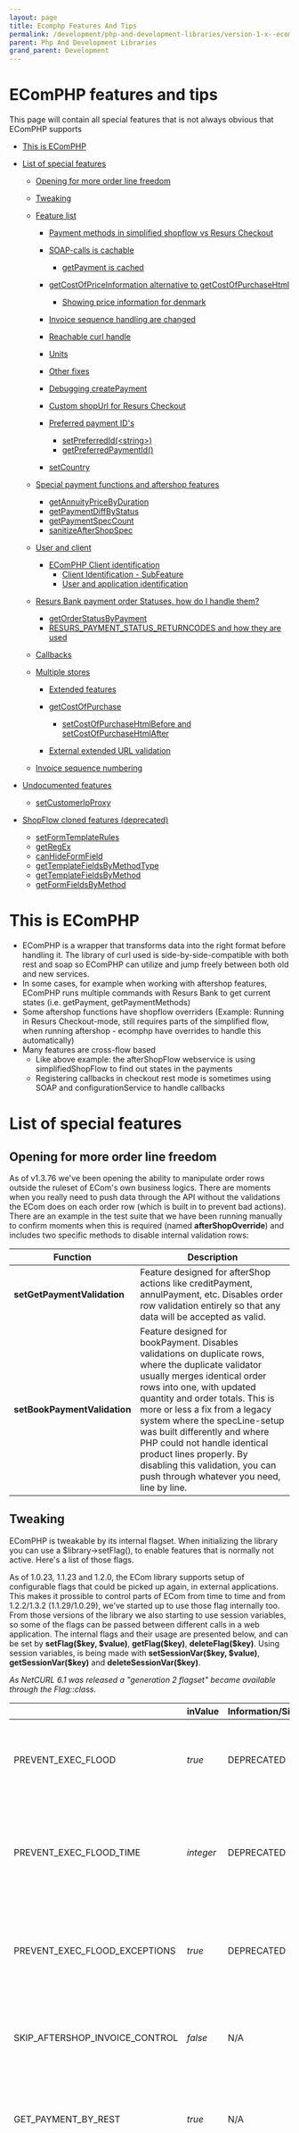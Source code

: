 ```yaml
---
layout: page
title: Ecomphp Features And Tips
permalink: /development/php-and-development-libraries/version-1-x--ecomphp-/ecomphp-features-and-tips/
parent: Php And Development Libraries
grand_parent: Development
---
```




# EComPHP features and tips 

This page will contain all special features that is not always obvious
that EComPHP supports

- [This is EComPHP](#ecomphpfeaturesandtips-thisisecomphp)
- [List of special
  features](#ecomphpfeaturesandtips-listofspecialfeatures)
  - [Opening for more order line
    freedom](#ecomphpfeaturesandtips-openingformoreorderlinefreedom)
  - [Tweaking](#ecomphpfeaturesandtips-tweaking)
  - [Feature list](#ecomphpfeaturesandtips-featurelist)
    - [Payment methods in simplified shopflow vs Resurs
      Checkout](#ecomphpfeaturesandtips-paymentmethodsinsimplifiedshopflowvsresurscheckout)
    - [SOAP-calls is
      cachable](#ecomphpfeaturesandtips-soap-callsiscachable)
      - [getPayment is
        cached](#ecomphpfeaturesandtips-getpaymentiscached)

    - [getCostOfPriceInformation alternative to
      getCostOfPurchaseHtml](#ecomphpfeaturesandtips-getcostofpriceinformationalternativetogetcostofpurchasehtml)
      - [Showing price information for
        denmark](#ecomphpfeaturesandtips-showingpriceinformationfordenmark)

    - [Invoice sequence handling are
      changed](#ecomphpfeaturesandtips-invoicesequencehandlingarechanged)
    - [Reachable curl
      handle](#ecomphpfeaturesandtips-reachablecurlhandle)
    - [Units](#ecomphpfeaturesandtips-units)
    - [Other fixes](#ecomphpfeaturesandtips-otherfixes)
    - [Debugging
      createPayment](#ecomphpfeaturesandtips-debuggingcreatepayment)
    - [Custom shopUrl for Resurs
      Checkout](#ecomphpfeaturesandtips-customshopurlforresurscheckout)
    - [Preferred payment
      ID's](#ecomphpfeaturesandtips-preferredpaymentid's)
      - [setPreferredId(\<string\>)](#ecomphpfeaturesandtips-setpreferredid(%3Cstring%3E))
      - [getPreferredPaymentId()](#ecomphpfeaturesandtips-getpreferredpaymentid())

    - [setCountry](#ecomphpfeaturesandtips-setcountry)

  - [Special payment functions and aftershop
    features](#ecomphpfeaturesandtips-specialpaymentfunctionsandaftershopfeatures)
    - [getAnnuityPriceByDuration](#ecomphpfeaturesandtips-getannuitypricebyduration)
    - [getPaymentDiffByStatus](#ecomphpfeaturesandtips-getpaymentdiffbystatus)
    - [getPaymentSpecCount](#ecomphpfeaturesandtips-getpaymentspeccount)
    - [sanitizeAfterShopSpec](#ecomphpfeaturesandtips-sanitizeaftershopspec)

  - [User and client](#ecomphpfeaturesandtips-userandclient)
    - [EComPHP Client
      identification](#ecomphpfeaturesandtips-ecomphpclientidentification)
      - [Client Identification -
        SubFeature](#ecomphpfeaturesandtips-clientidentification-subfeature)
      - [User and application
        identification](#ecomphpfeaturesandtips-userandapplicationidentification)

  - [Resurs Bank payment order Statuses, how do I handle
    them?](#ecomphpfeaturesandtips-resursbankpaymentorderstatuses,howdoihandlethem?)
    - [getOrderStatusByPayment](#ecomphpfeaturesandtips-getorderstatusbypayment)
    - [RESURS_PAYMENT_STATUS_RETURNCODES and how they are
      used](#ecomphpfeaturesandtips-resurs)

  - [Callbacks](#ecomphpfeaturesandtips-callbacks)
  - [Multiple stores](#ecomphpfeaturesandtips-multiplestores)
    - [Extended features](#ecomphpfeaturesandtips-extendedfeatures)
    - [getCostOfPurchase](#ecomphpfeaturesandtips-getcostofpurchase)
      - [setCostOfPurchaseHtmlBefore and
        setCostOfPurchaseHtmlAfter](#ecomphpfeaturesandtips-setcostofpurchasehtmlbeforeandsetcostofpurchasehtmlafter)

    - [External extended URL
      validation](#ecomphpfeaturesandtips-externalextendedurlvalidation)

  - [Invoice sequence
    numbering](#ecomphpfeaturesandtips-invoicesequencenumbering)

- [Undocumented features](#ecomphpfeaturesandtips-undocumentedfeatures)
  - [setCustomerIpProxy](#ecomphpfeaturesandtips-setcustomeripproxy)

- [ShopFlow cloned features
  (deprecated)](#ecomphpfeaturesandtips-shopflowclonedfeatures(deprecated))
  - [setFormTemplateRules](#ecomphpfeaturesandtips-setformtemplaterules)
  - [getRegEx](#ecomphpfeaturesandtips-getregex)
  - [canHideFormField](#ecomphpfeaturesandtips-canhideformfield)
  - [getTemplateFieldsByMethodType](#ecomphpfeaturesandtips-gettemplatefieldsbymethodtype)
  - [getTemplateFieldsByMethod](#ecomphpfeaturesandtips-gettemplatefieldsbymethod)
  - [getFormFieldsByMethod](#ecomphpfeaturesandtips-getformfieldsbymethod)

# This is EComPHP
- EComPHP is a wrapper that transforms data into the right format before
  handling it. The library of curl used is side-by-side-compatible with
  both rest and soap so EComPHP can utilize and jump freely between both
  old and new services.
- In some cases, for example when working with aftershop features,
  EComPHP runs multiple commands with Resurs Bank to get current states
  (i.e. getPayment, getPaymentMethods)
- Some aftershop functions have shopflow overriders (Example: Running in
  Resurs Checkout-mode, still requires parts of the simplified flow,
  when running aftershop - ecomphp have overrides to handle this
  automatically)
- Many features are cross-flow based
  - Like above example: the afterShopFlow webservice is using
    simplifiedShopFlow to find out states in the payments
  - Registering callbacks in checkout rest mode is sometimes using SOAP
    and configurationService to handle callbacks

# List of special features
## Opening for more order line freedom
As of v1.3.76 we've been opening the ability to manipulate order rows
outside the ruleset of ECom's own business logics. There are moments
when you really need to push data through the API without the
validations the ECom does on each order row (which is built in to
prevent bad actions). There are an example in the test suite that we
have been running manually to confirm moments when this is required
(named **afterShopOverride**) and includes two specific methods to
disable internal validation rows:

| Function                     | Description                                                                                                                                                                                                                                                                                                                                                                                                                                       |
|------------------------------|---------------------------------------------------------------------------------------------------------------------------------------------------------------------------------------------------------------------------------------------------------------------------------------------------------------------------------------------------------------------------------------------------------------------------------------------------|
| **setGetPaymentValidation**  | Feature designed for afterShop actions like creditPayment, annulPayment, etc. Disables order row validation entirely so that any data will be accepted as valid.                                                                                                                                                                                                                                                                                  |
| **setBookPaymentValidation** | Feature designed for bookPayment. Disables validations on duplicate rows, where the duplicate validator usually merges identical order rows into one, with updated quantity and order totals. This is more or less a fix from a legacy system where the specLine-setup was built differently and where PHP could not handle identical product lines properly. By disabling this validation, you can push through whatever you need, line by line. |

## Tweaking
EComPHP is tweakable by its internal flagset. When initializing the
library you can use a \$library-\>setFlag(), to enable features that is
normally not active. Here's a list of those flags.

As of 1.0.23, 1.1.23 and 1.2.0, the ECom library supports setup of
configurable flags that could be picked up again, in external
applications. This makes it prossible to control parts of ECom from time
to time and from 1.2.2/1.3.2 (1.1.29/1.0.29), we've started up to use
those flag internally too. From those versions of the library we also
starting to use session variables, so some of the flags can be passed
between different calls in a web application. The internal flags and
their usage are presented below, and can be set by **setFlag(\$key,
\$value)**, **getFlag(\$key)**, **deleteFlag(\$key)**. Using session
variables, is being made with **setSessionVar(\$key,  \$value)**,
**getSessionVar(\$key)** and **deleteSessionVar(\$key)**.

*As NetCURL 6.1 was released a "generation 2 flagset" became available
through the Flag::class.*

|                                | inValue   | Information/Since | Description                                                                                                                                                                                                                                                                                                                                                |
|--------------------------------|-----------|-------------------|------------------------------------------------------------------------------------------------------------------------------------------------------------------------------------------------------------------------------------------------------------------------------------------------------------------------------------------------------------|
| PREVENT_EXEC_FLOOD             | *true*    | DEPRECATED        | This flag prevents the createPayment()-method to run too fast. It uses session variables (PHP: \$\_SESSION) to set a timestamp for which createPayment was last runned, and throttles the payment creation if next createPayment is executed within 5 seconds (default)                                                                                    |
| PREVENT_EXEC_FLOOD_TIME        | *integer* | DEPRECATED        | If 5 seconds is to little to prevent createPayment()-execution, this flag will replace the default of 5 seconds to another value.Example: setFlag('PREVENT_EXEC_FLOOD_TIME', 10);In this example, next createPayment() for the current session might not be executed during a time of 10 seconds instead.                                                  |
| PREVENT_EXEC_FLOOD_EXCEPTIONS  | *true*    | DEPRECATED        | Activating this flag with true, will allow exceptions to be thrown during createPayment() - otherwise, the next createPayment() if it is in the range of PREVENT_EXEC_FLOOD_TIME, will be dropped silently.**If you do set this value to true, you must handle exceptions yourself.**                                                                      |
| SKIP_AFTERSHOP_INVOICE_CONTROL | *false*   | N/A               | (**Default**: false) Prevents - if set to true - afterShop functions finalize, annul and credit to repair invoice numbering if [error 29](328078) occurs during the process. If enabled ALREADY_EXISTS_INVOICE_ID is checked, and EComPHP will try to find the last increment value and set things right.                                                  |
| GET_PAYMENT_BY_REST            | *true*    | N/A               | Asks EComPHP to use getPayment via REST instead of afterShop-SOAP. In prior versions this setting was reverse (GET_PAYMENT_BY_SOAP), but as there was too much backfires in the errorhandling, we chose to use SOAP as default instead.                                                                                                                    |
| CREATED_BY_NO_CLIENT_NAME      | *true*    | N/A               | Allow clients to skip clientname (if the client name is confusing in payment admin) by setting flag CREATED_BY_NO_CLIENT_NAME. If flag is unset ecomphp\_\<DECIMAL_VERSION_NUMBER\_ will be shown. If unset EComPHP will first try to use a name by a logged in user (if set by client) and then fall back to the username **EComPHP-RemoteClientAction**. |
| ALWAYS_RENDER_TOTALS           | *true*    | N/A               | Makes EComPHP, in renderPaymentSpec(), to always render new total amounts instead of trusting inbound payload data. However, the new functions that handles paymentDiffs usually also recalculates the totals (since 1.3.23) since quantity often tend to change during aftershop actions.                                                                 |
| USE_AFTERSHOP_RENDERING        | *true*    | N/A               | Internally used by EComPHP to be able to skip exceptions when there are no payload set, where the internal methods still needs the rest of the payload (specLines, etc).                                                                                                                                                                                   |
| KEEP_RCO_BILLING               | *true*    | N/A               | In Resurs Checkout mode, make EComPHP not strip off \['customer'=\>\['billing'\]\] from the payload. Currently not in use, just prepared. The fields used is the same as those that you can find in the simplified flow.                                                                                                                                   |
| KEEP_RCO_DELIVERY              | *true*    | N/A               | In Resurs Checkout mode, make EComPHP not strip off \['customer'=\>\['deliveryAddress'\]\] from the payload. Use to prefill (push in own customer information) the iframe.The fields used is the same as those that you can find in the simplified flow.                                                                                                   |
| SKIP_AFTERSHOP_VALIDATION      | *true*    | N/A               | Used to override getPayment orderrows during aftershop handling (for example, when you have own prices on prior rows that has to be forcefully changed).                                                                                                                                                                                                   |
| HEAL_URL                       | *true*    | 1.3.47            | If you during a payment creation in hosted flow gets a landingpage-url from the API that contains http instead of https, this flag will rewrite the url to a proper https-link before returning it to the client. The features is currently only for hosted flow as we've only seen it there.                                                              |

## Feature list
### Payment methods in simplified shopflow vs Resurs Checkout
Historically (for ecom 1.3 at least), simplified shopflow has not always
supported payment providers. To not break standard compatibility by
displaying unsupported methods in a checkout, EComPHP chose to hide them
by default. Today, this is different but the getPaymentMethods-method
called from ECom is still honoring PSP methods. This happens since
payment providers supports government-id-less submission forms, which
Resurs internals require. To activate full support for all payment
methods (requires that you can handle the lack of government id), you
can use **setSimplifiedPsp(true)**.

```xml
$connection->setSimplifiedPsp(true);
```
if you'd like to follow the prior restrictions in simplified even when
you run RCO-mode, you can use the **setStrictPsp(true)** instead. As we
today support PSP in the simplified shopflow, those parts are deprecated
but still active. This could change in future releases.

### SOAP-calls is cachable
With start at 1.3.40, the communication interface with Resurs Bank is
updated, which means there is a big raise in performance. Support for
cached wsdl is enabled with this kind of method call:

```xml
$connection->setWsdlCache(true);
```
Furthermore the ECom will be able to set itself in production- or
testmode, which means cached SOAP calls will be enabled in production
environments, while test will still run uncached in case of updates in
the webservices.

#### getPayment is cached
In EComPHP a bigger optimization has been done with the getPayment
method. This means that if you do a regular getPayment out of the box,
the response is stored unless you request specifically to make a whole
new request. The primary reason for this is to limit request per browser
lookup. In WooCommerce for example getPayment are being made in several
places during one load, making EComPHP make at least 8 requests to the
API. If EComPHP store cached payment information this won't happen. This
is considered a performance fix. To make uncached requests, the call
should look like this:

```xml
$ecom->getPayment('paymentid', false);
```
- Observe that this does not apply to new instatiated calls. For each
  instance of EComPHP that is created, a new request will be sent
  through the API.
- Also observe that each cal to status update features in ecom is not
  cached.

### getCostOfPriceInformation alternative to getCostOfPurchaseHtml
As of 1.3.30, we are starting to utilize priceInfo as an alternative to
getCostOfPurchaseHtml. Three standard templates are added to the library
that executes a similar view as getCostOfPurchase. The function itself
looks like this:

```xml
    /*
     * @param string $paymentMethod Payment method as string or object (multiple methods allowed, due to DK).
     * @param int $amount The amount to show the priceInformation with.
     * @param bool $fetch If ecom should try to download the content from the priceinfolink.
     * @param bool $iframe Pushes the priceinfolink into an iframe. You should preferrably have $fetch false here.
     * @param bool $limitByMinMax By default, ecom only shows priceinformation based on the $amount.
     */
public function getCostOfPriceInformation(
        $paymentMethod = '',
        $amount = 0,
        $fetch = false,
        $iframe = false,
        $limitByMinMax = true
    )
```
This means that you can display the priceinformation in different ways.

- Priceinfo is extracted from the legal-links block in
  getPaymentMethods.
- The first parameter allows you to send in the payment method as a
  string or the object directly. Do not forget to add the amount to the
  request as the second argument.
- The third and fourth arguments allows you to either get the url or the
  content of the priceInfo. With the fourth argument you can choose to
  contain the urls in an iframe so the modal data fits better in your
  store as the css and design resides remotely at Resurs Bank.
- If both third and fourth arguments are true, iframe is chosen instead
  of colliding the view.
- The firth argument is by default true, so the method follows the rules
  of minAmount and maxAmount. This means the priceinformation will be
  rendered with compatible payment methods within the range of min and
  max. Normally, we'd be happy with this, but this can be overridden in
  corner cases where all methods should be shown regardless of their
  limits.
- To remember: All views are based on a single payment methods. If you
  want to show price information for denmark it is recommended to push
  all payment methods in the call (see below).

#### Showing price information for denmark
The example below renders a full "tabbed view" for denmark based on all
payment methods available that has price information available.

```xml
$costOfPurchaseHtml = $flow->getCostOfPriceInformation($flow->getPaymentMethods(), $amount);
```
### Invoice sequence handling are changed
Due to limitations in the API, invoice id's are now handled differntly
to prior versions. Invoice id's are set one time - if the ID is
unexisten on the side of Resurs Bank. Next time aftershop are running,
ECom won't force any more invoice id into the system as it this could
potentially stop stores not increment id's properly. To restore the old
behaviour you could use the practically undocumented flag
features AFTERSHOP_RESCUE_INVOICE and AFTERSHOP_RESCUE_INCREMENT but
normally, this should not be necessary.

### Reachable curl handle
If any changes has to be made directly to the curl library, the support
for this is opened further. Test environment is no longer a required
parameter.

### Units
Besides of this, pipeline tests should now work properly with each
version of phpunit without backward compatible installations (as setUp()
function in the units changes after PHP 7.1).

```xml
public function setUp(): void {
    // This is not compatible with prior versions of PHP.
}
public function __setUp() {
    // The replacement that unfortunately need to be added in each test case.
}
```

### Other fixes
The full changelog could be found here: [EComPHP: ChangeLog](5015031).

### Debugging createPayment
You can do a createPayment() without really creating it - by simply
pause the final exectue of bookPayment/creating the iframe. This section
has however its own documentation, that you may find interesting:
[Important notes and troubleshooting/exceptions (EComPHP)](7438497)

### Custom shopUrl for Resurs Checkout
Normally, when creating the iframe for Resurs Checkout, not setting
shopUrl will render a default URL that defines how the iframe handles
the communication between the end user and the iframe. This is
absolutely not necessary, but to make the features constantly open and
reachable for developers EComPHP sets up this for you, in the format:
**PROTOCOL://HTTP_HOST**. The protocol is based on what's returned in
the web server HTTPS-variable, and if it is set, the URL might for
example look like this **https://test.com** - you shoule here note that
trailing slashed and eventually the following full uri is stripped from
the url, så even if you have a site laying on
https://test.com/this/sub/structure the shopUrl should still be
https://test.com.

You can customize this URL to point to another domain name. For example,
your site should be test.org instad of test.com:

```xml
$rb->setShopUrl("https://test.org/");
```
Take a not on the bad formatted trailing slash. This will be stripped
off in the final result.  
In a near future, host validation (by resolvers, to make sure that the
shopUrl is by DNS confirmed as valid) will become available.

Another thing to take not of here, is that the shopUrl should be
validated even when the payload are sent into EComPHP manually. This is
currenly not done by default, so by setting up following code,
validation will become active at payload level too:

```xml
$rb->setValidateCheckoutShopUrl();
// ... code ...
$myPayLoad = array('shopUrl' => 'https://test.com/badly/formed/uri/link');
// ... code ...
$rb->createPayment( /* Your data here */ );
```
### Preferred payment ID's
EComPHP is designed to handle payment/order id's where such ids is not
important for the store to be correct. In a normal scenario, the payment
id is created by the shop, and just transferred through to EComPHP and
then the order can be fulfilled. However, if this is ignored by
developers or the store, EComPHP creates this by default.

#### setPreferredId(\<string\>)
This function is used when there is a prepared order id, that EComPHP
should use.

#### getPreferredPaymentId()
This function returns a payment id. If it is pre-set by client, it will
return the set id. Otherwise, it returns a randomly generated id, based
on the current timestamp and a random number (to avoid conflicts between
many end users).

### setCountry
Setting up a default country by setCountry might help a bit with things
like default unitMeasure-data. While using addOrderLine, the unitMeasure
is set to be "st" (styck). However, setting up the country with this
function allows you to pass \$unitMeasure empty. Doing this, will change
(try) the values of unitMeasure to a proper measure for each country.

| Country value             | Default unitMeasure |
|---------------------------|---------------------|
| ResursCountry::COUNTRY_DK | st                  |
| ResursCountry::COUNTRY_NO | st                  |
| ResursCountry::COUNTRY_FI | kpl                 |
| ResursCountry::COUNTRY_SE | st (**default**)    |

## Special payment functions and aftershop features
This section is mostly made for the aftershop functions. You might also
take a look at the bottom section for [EComPHP: DEBIT, CREDIT, ANNUL
\[afterShopFlow\]](12189822), where there are some functions listed for
which you can find out which status an order is set in.

### getAnnuityPriceByDuration
EComPHP has special features that should make it easy to show how much a
customer needs to pay monthly (usually shown at single-product
pageviews). This method is called getAnnuityPriceByDuration and is in
details described at the section [Calculations with
getAnnuityFactors/part payments (EComPHP)](22183993).

### getPaymentDiffByStatus 
This is a master renderer and has replaced the prior method name
**getPaymentSpecByStatus**, which sorts out what happened to each
paymentDiff in the getPayment service API. It will list all authorized,
debited, credited and annulled orderrows separately. The newer release
not only give you statuses from the paymentDiff (of what happened to the
order). It also renders a per-product-row-table where it shows what's
left in the order referring to debiting, annulling and crediting.
Together with **getPaymentDiffByAbility** it has a high value when it
comes to partially crediting and annulling orders which EComPHP hasn't
entirely supported before. This comes to a reality in v1.3.23+
(1.0.48/1.1.48) for prior setups.

It looks like this:

\$orderLinesByStatus = array(  
 'AUTHORIZE' =\> array(),  
 'DEBIT' =\> array(),  
 'CREDIT' =\> array(),  
 'ANNUL' =\> array(),  
);  

The formatted table itself can look like the table below, where the new
values ANNULLABLE, DEBITABLE and CREDITABLE keys shows up which quantity
that is left in for each item row. So, if you plan to credit PR01, this
table tells you that there are 50 more in the quantity that you can
credit, etc. There's also a bunch of new features for which ECom can
handle paymentdiffs and compare items. We primarily
use [array_intersect](https://www.php.net/manual/en/function.array-intersect.php)
to compare valid orderrows those days instead of the prior
"removeFromArray" that is from v1.3.23 completely removed from the
source.  

    Array
    (
        [0] => Array
            (
                [artNo] => PR01
                [description] => PR01
                [unitMeasure] => st
                [unitAmountWithoutVat] => 37.00000
                [vatPct] => 25.00000
                [AUTHORIZE] => 100.00000
                [DEBIT] => 50.00000
                [CREDIT] => 0
                [ANNUL] => 50.00000
                [ANNULLABLE] => 0
                [DEBITABLE] => 0
                [CREDITABLE] => 50
            )
        [1] => Array
            (
                [artNo] => PR02
                [description] => PR02
                [unitMeasure] => st
                [unitAmountWithoutVat] => 57.00000
                [vatPct] => 25.00000
                [AUTHORIZE] => 100.00000
                [DEBIT] => 0
                [CREDIT] => 0
                [ANNUL] => 0
                [ANNULLABLE] => 100
                [DEBITABLE] => 100
                [CREDITABLE] => 0
            )
        [2] => Array
            (
                [artNo] => PR03
                [description] => PR03
                [unitMeasure] => st
                [unitAmountWithoutVat] => 55.00000
                [vatPct] => 25.00000
                [AUTHORIZE] => 100.00000
                [DEBIT] => 0
                [CREDIT] => 0
                [ANNUL] => 0
                [ANNULLABLE] => 100
                [DEBITABLE] => 100
                [CREDITABLE] => 0
            )
        [3] => Array
            (
                [artNo] => PR04
                [description] => PR04
                [unitMeasure] => st
                [unitAmountWithoutVat] => 68.00000
                [vatPct] => 25.00000
                [AUTHORIZE] => 100.00000
                [DEBIT] => 0
                [CREDIT] => 0
                [ANNUL] => 0
                [ANNULLABLE] => 100
                [DEBITABLE] => 100
                [CREDITABLE] => 0
            )
    )

### getPaymentSpecCount
This function was built primarily for unittesting. It uses
getPaymentSpecByStatus() and instead of returning the order rows,
returns each diff-status-object with the total count of rows for each
status:

    $orderLinesByStatus = array(
     'AUTHORIZE' => count,
     'DEBIT' => count,
     'CREDIT' => count,
     'ANNUL' => count,
    );
### sanitizeAfterShopSpec
Sanitizes a payment spec from a payment id or a prepared getPayment
object and return filtered depending on the requested aftershop type

## User and client
There are several functions in EComPHP that is used to identify users
and clients. This is some of them, listed.

### EComPHP Client identification
When communicating with Resurs Bank webservices and rest, you can tell
EComPHP to identify itself with a customized USER_AGENT-header. This
opens for the possibility to identify your plugin name, the web store
name/version and any other variable you need to use to simplify error
checking and so.

```xml
$rb->setUserAgent('MyPlugin-2.1.77 Magento-XXX.YYY');
```
#### Client Identification - SubFeature
If you have great needs of also transmitting the end user web-browser
with this USER-AGENT-header, you can also activate another feature by
using setPushCustomerUserAgent(true). In this case, EComPHP will also
add the end user HTTP_USER_AGENT into the user-agent string, as a
compressed string, base64-encoded.

#### User and application identification
This function is mostly used by AfterShop features in EComPHP. If there
are any needs of identifying who annulled, credited or debited a payment
setLoggedInUser() can be used for setting more data than just "EComPHP
-versionNumber-". The data can be seen, amongst others, in Resurs
Payment Admin. The following example will render what's shown in the
screen capture below (except for the realClientName parts as this has
been built in after the screenshots, which by the way also needs to be
renewed to match MP).

Note: setRealClientName is used to assign a name in the aftershop parts,
which identifies an application if the aftershop process has been
automated.

```xml
$rb->setLoggedInUser('myAdminUserName');
$rb->setRealClientName('myApplicationName');
$rb->annulPayment($paymentId);
```

![](../../../../../attachments/12190045/12190060.png)

## Resurs Bank payment order Statuses, how do I handle them?
### getOrderStatusByPayment
How you configure your store is very individual and are often also
dependent on what your store can handle. However, there is a suggested
"best practice" you could follow when setting up how to handle local
order statusen during for example receiving callbacks or updating orders
depending on the status of the order at Resurs Bank side. There is
fragment of code in EComPHP that suggests how to update the orders, via
**getOrderStatusByPayment**. Here's a small example (taken out of its
context) on how to use it.

```xml
$storeOrderId = "1337";
$paymentIdOrPaymentObject = "1337";
$byCallbackEvent = RESURS_CALLBACK_TYPES::CALLBACK_TYPE_AUTOMATIC_FRAUD_CONTROL;
$callbackResult = "THAWED";
// Callback AUTOMATIC_FRAUD_CONTROL arrives here
$suggestedStatus = $ecom->getOrderStatusByPayment($paymentIdOrPaymentObject, $byCallbackEvent, $callbackResult);
switch ($suggestedStatus) {
   case RESURS_PAYMENT_STATUS_RETURNCODES::PAYMENT_PROCESSING:
      setStoreLocalStatus($storeOrderId, "processing");
   default:
      setStoreLocalStatus($storeOrderId, "on-hold");
}
```
To use this without the callback control, you can just run this:

```xml
$suggestedStatus = $ecom->getOrderStatusByPayment($paymentIdOrPaymentObject);
```
In this case, the control will process lesser analyzing on the current
order. However, it is not always interesting to run this control with
the callback control. The returned value is based on
**RESURS_PAYMENT_STATUS_RETURNCODES**.

### RESURS_PAYMENT_STATUS_RETURNCODES and how they are used
The calculations below are based on [the advices from the aftershop
service API here](after-shop-service-api) (scroll to the bottom). From
around v1.3.16 the behaviour of the return codes has changed to bitwise
data, as SWISH payment method practically introduced a new kind of
status: Instant debits. The means of this is that when you get the
status DEBITED from a getPayment, you won't be able to determine if the
finalization has been instant or if someone manually fired a
finalization. EComPHP tries to find out this on its own, by comparing
the payment with the payment method.

If the payment method is based on SWISH (this is configurable) or other
"instant payment methods" (INTERNET or "direkt banköverföring" is also
based on this) EComPHP must have the ability to set to statuses in the
same time. By using bitwise masking in this setup you can either use the
values as before - separately - or check for a combined set of data. For
example, if this feature is enabled with SWISH, the return code will be
4 & 32 (36) rather than just 4 according to the table below.

[TABLE]

## Callbacks
When callbacks are handled, you can either code the digest validation
yourself by, something like this (examples is from the WooCommerce
plugin):

```xml
                       $currentSalt = get_transient( 'resurs_bank_digest_salt' );
                       if ( $event_type == 'AUTOMATIC_FRAUD_CONTROL' ) {
                               $check_digest = $request['paymentId'] . $request['result'] . $currentSalt;
                       } else {
                               $check_digest = $request['paymentId'] . $currentSalt;
                       }
                       $check_digest = sha1( $check_digest );
                       $check_digest = strtoupper( $check_digest );
                       $resursPaymentData = null;
                       try {
                               $resursPaymentData = $this->flow->getPayment( $request['paymentId'] );
                       } catch (\Exception $ignorePaymentExceptions) {}
                       if ( $request['digest'] === $check_digest ) {
                               // Do whatever you need with the callback, on correct matches
                       }
```
Or you can use EComPHP internal validation (available
from 1.0.33/1.1.33/1.2.6/1.3.6):

```xml
$currentSalt = get_transient( 'resurs_bank_digest_salt' );
if ( !$this->flow->getValidatedCallbackDigest(isset($request['paymentId']) ? $request['paymentId'] : null, $currentSalt, isset($request['digest']) ? $request['digest'] : null, isset($request['result']) ? $request['result'] : null) ) {
  // Digest mismatche, so stop handle the callback from here
  die;
}
```

## Multiple stores
If you have multiple stores in a single merchant, you can set up a deal
with Resurs Bank to use storeId's. In this case, you can add an extra
row in the payload sent with createPayment: **setStoreId(\<integer\>)**.

### Extended features
This section contains a list of features that either has been extended
or is very specific for EComPHP as helpers.

### getCostOfPurchase
The getCostOfPurchase-function is based on Resurs Bank webservice
getCostOfPurcaseHtml. However, instead of just returning the html-code
generated by Resurs Bank, the internal function also returns a properly
set html-body and - if requested - a linked CSS that referers to the
page content, so it could be easily designed with a standard look.

| Parameter     | Type    | Description                                                                                                                                                                                                                                                                            |
|---------------|---------|----------------------------------------------------------------------------------------------------------------------------------------------------------------------------------------------------------------------------------------------------------------------------------------|
| paymentMethod | string  | The basic set up, requred to generate the correct data                                                                                                                                                                                                                                 |
| amount        | int     | The base amount for which Resurs Bank will build the costOfPurchase-page                                                                                                                                                                                                               |
| returnBody    | boolean | Setting this to true, will add the proper \<html\>-tags in the returned html code                                                                                                                                                                                                      |
| callCss       | string  | URL to the CSS layout                                                                                                                                                                                                                                                                  |
| hrefTarget    | string  | Sets up, for each href element in the html body, a target="\_blank" (default) so that each click in the information box opens a new window rather that just redirects them.To change the \_blank-behaviour to somehing else, the string can just simple be replaced to a custom value. |

#### setCostOfPurchaseHtmlBefore and setCostOfPurchaseHtmlAfter
If you have greater needs to add data into the getCostOfPurchase, that
is prepended or appended to the returned body you can use those two
functions to add additional data to the returned html body.

### External extended URL validation
This feature is very out of the box of EComPHP and uses a third party
API, that do not belong to Resurs Bank. In some cases, there have been
problems with site reachability - for example, when callbacks are
running  there is a web hosting company that blocks the connectivity to
your store. Or, another one, where you use internal links that is
normally not reachable at all for our callback services. For such cases,
you can run this function to find out whether your site is reachable or
not.

Usage example (partially taken from our unittest suite):

```xml
$testUrl = "https://test.resurs.com/signdummy/index.php?isCallback=1?event=ANNULMENT&digest={digest}&paymentId={paymentId}&lastReg=171009083933";
$validateResponse = $rb->setValidateExternalCallbackUrl( $testUrl );
if ( $Reachable !== ResursCallbackReachability::IS_FULLY_REACHABLE ) {
   // Our site is not fully reachable on this response
}
```
The API used for this function supports **IPv6**.

## Invoice sequence numbering
Using our aftershop flow means you can handle all of your orders on your
ecommerce-site instead of via our merchant portals, like payment admin.
The first time you run through those functions - you can read about them
here [EComPHP: DEBIT, CREDIT, ANNUL \[afterShopFlow\]](12189822) - there
will be a need for an invoice number on Resurs side. This is
automatically set up by EComPHP if not already set. As of v1.0.27/1.1.27
(and 1.2.0) you can reset the invoice sequence (it will be nullified),
with the function call **resetInvoiceNumber()**. If this is being made
by mistake, the prior invoice sequence numbering might be restored again
with the help from **getNextInvoiceNumberByDebits()** - which is a
function that scans through a number of already debited payments, from
which it uses the last invoice number it can find and restores the
invoice sequence number with this value (+1).

# Undocumented features
### setCustomerIpProxy
## ShopFlow cloned features (deprecated)
The methods in this section is "long time deprecated". They have a
history in our deprecated shopflow that, in startPaymentSession, got
most of the form data from Resurs Bank, neceassy to create a proper
order. To make things easier in early versions of our
WooCommerce-plugin, this part of EComPHP was used to simlate the
behaviour from the flow. EComPHP is here set up to return customer field
data, required by end users to complete orders. It can also return
default regexes for which developers can validate proper customer fields
like phone numbers, e-mail, etc. In future version it is completely up
to developers to make this right.

> Class changesAs of newer releases of EComPHP, the deprecated form
> controller has been moved to its own class.

*This documentation section is incomplete.*

### setFormTemplateRules
### getRegEx
### canHideFormField
### getTemplateFieldsByMethodType
### getTemplateFieldsByMethod
### getFormFieldsByMethod

